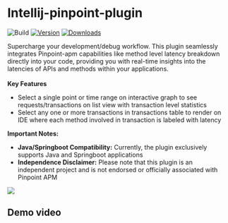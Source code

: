 # Intellij-pinpoint-plugin
![Build](https://github.com/manu156/Intellij-pinpoint-plugin/workflows/Build/badge.svg)
[![Version](https://img.shields.io/jetbrains/plugin/v/23042-pinpoint-integration.svg)](https://plugins.jetbrains.com/plugin/23042-pinpoint-integration)
[![Downloads](https://img.shields.io/jetbrains/plugin/d/23042-pinpoint-integration.svg)](https://plugins.jetbrains.com/plugin/23042-pinpoint-integration)

Supercharge your development/debug workflow.
    This plugin seamlessly integrates Pinpoint-apm capabilities like method level latency breakdown directly into your code,
    providing you with real-time insights into the latencies of APIs and methods within your applications.
<br>
<br>
<strong>Key Features</strong><br>
<ul>
    <li>Select a single point or time range on interactive graph to see requests/transactions on list view with transaction level statistics</li>
    <li>Select any one or more transactions in transactions table to render on IDE where each method involved in transaction is labeled with latency</li>
</ul>
<strong>Important Notes:</strong>
<ul>
    <li><strong>Java/Springboot Compatibility:</strong> Currently, the plugin exclusively supports Java and Springboot applications</li>
    <li><strong>Independence Disclaimer:</strong> Please note that this plugin is an independent project and is not endorsed or officially associated with Pinpoint APM</li>
</ul> 

![](https://github.com/manu156/Intellij-pinpoint-plugin/assets/10695678/64d7138e-817e-4108-a0f8-aa2e83ed05e5)

## Demo video
[](https://github.com/manu156/Intellij-pinpoint-plugin/assets/10695678/202a27da-4856-45de-b976-a8b701645745)

